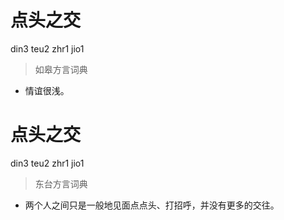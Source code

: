 # 点头之交
din3 teu2 zhr1 jio1
> 如皋方言词典
- 情谊很浅。

# 点头之交
din3 teu2 zhr1 jio1
> 东台方言词典
- 两个人之间只是一般地见面点点头、打招呼，并没有更多的交往。
